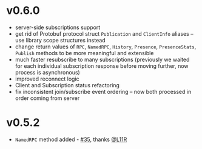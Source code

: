 v0.6.0
======

* server-side subscriptions support
* get rid of Protobuf protocol struct `Publication` and `ClientInfo` aliases – use library scope structures instead
* change return values of `RPC`, `NamedRPC`, `History`, `Presence`, `PresenceStats`, `Publish` methods to be more meaningful and extensible
* much faster resubscribe to many subscriptions (previously we waited for each individual subscription response before moving further, now process is asynchronous)
* improved reconnect logic
* Client and Subscription status refactoring
* fix inconsistent join/subscribe event ordering – now both processed in order coming from server

v0.5.2
======

* `NamedRPC` method added - [#35](https://github.com/centrifugal/centrifuge-go/pull/35), thanks [@L11R](https://github.com/L11R)
